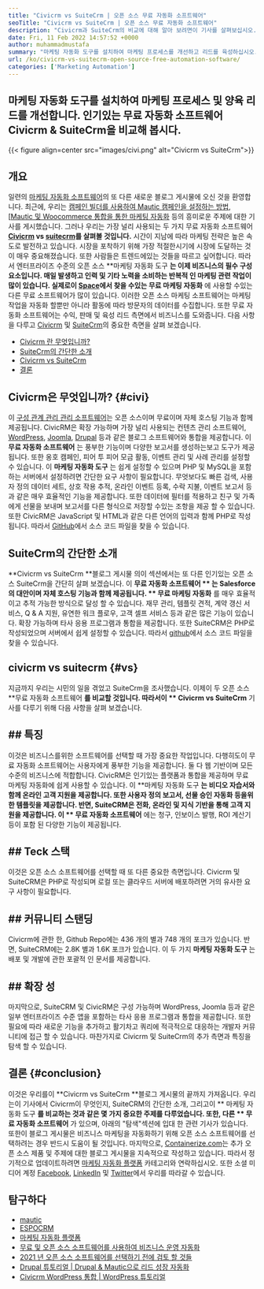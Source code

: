 ```yaml
---
title: "Civicrm vs SuiteCrm | 오픈 소스 무료 자동화 소프트웨어" 
seoTitle: "Civicrm vs SuiteCrm | 오픈 소스 무료 자동화 소프트웨어" 
description: "Civicrm과 SuiteCrm의 비교에 대해 알아 보려면이 기사를 살펴보십시오. 오픈 소스 마케팅 자동화 소프트웨어를 설치하여 경쟁 우위를 확보하십시오." 
date: Fri, 11 Feb 2022 14:57:52 +0000
author: muhammadmustafa
summary: "마케팅 자동화 도구를 설치하여 마케팅 프로세스를 개선하고 리드를 육성하십시오. 두 가지 인기있는 무료 자동화 소프트웨어 Civicrm & amp를 비교해 봅시다. SuiteCrm." 
url: /ko/civicrm-vs-suitecrm-open-source-free-automation-software/
categories: ['Marketing Automation']
---
```


## 마케팅 자동화 도구를 설치하여 마케팅 프로세스 및 양육 리드를 개선합니다. 인기있는 무료 자동화 소프트웨어 Civicrm & SuiteCrm을 비교해 봅시다.

{{< figure align=center src="images/civi.png" alt="Civicrm vs SuiteCrm">}}


## 개요
일련의 [마케팅 자동화 소프트웨어][1]의 또 다른 새로운 블로그 게시물에 오신 것을 환영합니다. 최근에, 우리는 [캠페인 빌더를 사용하여 Mautic 캠페인을 설정하는 방법][2], [[Mautic 및 Woocommerce 통합을 통한 마케팅 자동화][3] 등의 흥미로운 주제에 대한 기사를 게시했습니다. 그러나 우리는 가장 널리 사용되는 두 가지 무료 자동화 소프트웨어  **[Civicrm][4] vs [suitecrm][5]를 살펴볼 것입니다.**  시간이 지남에 따라 마케팅 전략은 높은 속도로 발전하고 있습니다. 시장을 포착하기 위해 가장 적절한시기에 시장에 도달하는 것이 매우 중요해졌습니다. 또한 사람들은 트렌드에있는 것들을 따르고 싶어합니다.
따라서 엔터프라이즈 수준의 오픈 소스 **마케팅 자동화 도구 **는 이제 비즈니스의 필수 구성 요소입니다. 매일 발생하고 인력 및 기타 노력을 소비하는 반복적 인 마케팅 관련 작업이 많이 있습니다. 실제로이 [Space][6]에서 찾을 수있는 무료 마케팅 자동화** 에 사용할 수있는 다른 무료 소프트웨어가 많이 있습니다. 이러한 오픈 소스 마케팅 소프트웨어는 마케팅 작업을 자동화 할뿐만 아니라 활동에 따라 방문자의 데이터를 수집합니다. 또한 무료 자동화 소프트웨어는 수익, 판매 및 육성 리드 측면에서 비즈니스를 도와줍니다. 다음 사항을 다루고 [Civicrm][4] 및 [SuiteCrm][5]의 중요한 측면을 살펴 보겠습니다.
  * [Civicrm 란 무엇입니까?][7]
  * [SuiteCrm의 간단한 소개][8]
  * [Civicrm vs SuiteCrm][9]
  * [결론][10]

## Civicrm은 무엇입니까?   {#civi}
이 [구성 관계 관리 관리 소프트웨어][4]는 오픈 소스이며 무료이며 자체 호스팅 기능과 함께 제공됩니다. CivicRM은 확장 가능하며 가장 널리 사용되는 컨텐츠 관리 소프트웨어, [WordPress][11], [Joomla][12], [Drupal][13] 등과 같은 블로그 소프트웨어와 통합을 제공합니다. 이  **무료 자동화 소프트웨어** 는 풍부한 기능이며 다양한 보고서를 생성하는보고 도구가 제공됩니다. 또한 옹호 캠페인, 피어 투 피어 모금 활동, 이벤트 관리 및 사례 관리를 설정할 수 있습니다.
이  **마케팅 자동화 도구** 는 쉽게 설정할 수 있으며 PHP 및 MySQL을 포함하는 서버에서 설정하려면 간단한 요구 사항이 필요합니다. 무엇보다도 빠른 검색, 사용자 정의 데이터 세트, 상호 작용 추적, 온라인 이벤트 등록, 수락 지불, 이벤트 보고서 등과 같은 매우 효율적인 기능을 제공합니다. 또한 데이터에 필터를 적용하고 친구 및 가족에게 선물을 보내며 보고서를 다른 형식으로 저장할 수있는 조항을 제공 할 수 있습니다. 또한 CivicRM은 JavaScript 및 HTML과 같은 다른 언어의 입력과 함께 PHP로 작성됩니다. 따라서 [GitHub][14]에서 소스 코드 파일을 찾을 수 있습니다.

## SuiteCrm의 간단한 소개
**Civicrm vs SuiteCrm **블로그 게시물 의이 섹션에서는 또 다른 인기있는 오픈 소스 SuiteCrm을 간단히 살펴 보겠습니다. 이  **무료 자동화 소프트웨어 ** 는 Salesforce의 대안이며 자체 호스팅 기능과 함께 제공됩니다. ** 무료 마케팅 자동화** 를 매우 효율적이고 추적 가능한 방식으로 달성 할 수 있습니다. 재무 관리, 템플릿 견적, 계약 갱신 서비스, Q & A 지원, 유연한 워크 플로우, 고객 셀프 서비스 등과 같은 많은 기능이 있습니다. 확장 가능하며 타사 응용 프로그램과 통합을 제공합니다. 또한 SuiteCRM은 PHP로 작성되었으며 서버에서 쉽게 설정할 수 있습니다. 따라서 [github][15]에서 소스 코드 파일을 찾을 수 있습니다.

## civicrm vs suitecrm   {#vs}
지금까지 우리는 시민의 일을 겪었고 SuiteCrm을 조사했습니다. 이제이 두 오픈 소스 **무료 자동화 소프트웨어 **를 비교할 것입니다. 따라서이 ** Civicrm vs SuiteCrm**  기사를 다루기 위해 다음 사항을 살펴 보겠습니다.

## ## 특징
이것은 비즈니스를위한 소프트웨어를 선택할 때 가장 중요한 작업입니다. 다행히도이 무료 자동화 소프트웨어는 사용자에게 풍부한 기능을 제공합니다. 둘 다 웹 기반이며 모든 수준의 비즈니스에 적합합니다. CivicRM은 인기있는 플랫폼과 통합을 제공하며 무료 마케팅 자동화에 쉽게 사용할 수 있습니다. 이 **마케팅 자동화 도구 **는 비디오 자습서와 함께 온라인 고객 지원을 제공합니다. 또한 사용자 정의 보고서, 선물 승인 자동화 등을위한 템플릿을 제공합니다. 반면, SuiteCRM은 전화, 온라인 및 지식 기반을 통해 고객 지원을 제공합니다. 이 ** 무료 자동화 소프트웨어** 에는 청구, 인보이스 발행, ROI 계산기 등이 포함 된 다양한 기능이 제공됩니다.

## ## Teck 스택
이것은 오픈 소스 소프트웨어를 선택할 때 또 다른 중요한 측면입니다. Civicrm 및 SuiteCRM은 PHP로 작성되며 로컬 또는 클라우드 서버에 배포하려면 거의 유사한 요구 사항이 필요합니다.

## ## 커뮤니티 스탠딩
Civicrm에 관한 한, Github Repo에는 436 개의 별과 748 개의 포크가 있습니다. 반면, SuiteCRM에는 2.8K 별과 1.6K 포크가 있습니다. 이 두 가지  **마케팅 자동화 도구** 는 배포 및 개발에 관한 포괄적 인 문서를 제공합니다.

## ## 확장 성
마지막으로, SuiteCRM 및 CivicRM은 구성 가능하며 WordPress, Joomla 등과 같은 일부 엔터프라이즈 수준 앱을 포함하는 타사 응용 프로그램과 통합을 제공합니다. 또한 필요에 따라 새로운 기능을 추가하고 활기차고 쿼리에 적극적으로 대응하는 개발자 커뮤니티에 접근 할 수 있습니다.
마찬가지로 Civicrm 및 SuiteCrm의 추가 측면과 특징을 탐색 할 수 있습니다.

## 결론   {#conclusion}
이것은 우리를이 **Civicrm vs SuiteCrm  **블로그 게시물의 끝까지 가져옵니다. 우리는이 기사에서 Civicrm이 무엇인지, SuiteCRM의 간단한 소개, 그리고이 **  마케팅 자동화 도구 **를 비교하는 것과 같은 몇 가지 중요한 주제를 다루었습니다. 또한, 다른 ** 무료 자동화 소프트웨어** 가 있으며, 아래의 "탐색"섹션에 입대 한 관련 기사가 있습니다. 또한이 블로그 게시물은 비즈니스 마케팅을 자동화하기 위해 오픈 소스 소프트웨어를 선택하려는 경우 반드시 도움이 될 것입니다.
마지막으로, [Containerize.com][16]는 추가 오픈 소스 제품 및 주제에 대한 블로그 게시물을 지속적으로 작성하고 있습니다. 따라서 정기적으로 업데이트하려면 [마케팅 자동화 플랫폼][6] 카테고리와 연락하십시오. 또한 소셜 미디어 계정 [Facebook][17], [LinkedIn][18] 및 [Twitter][19]에서 우리를 따라갈 수 있습니다.

## 탐구하다
  * [mautic][20]
  * [ESPOCRM][21]
  * [마케팅 자동화 플랫폼][6]
  * [무료 및 오픈 소스 소프트웨어를 사용하여 비즈니스 운영 자동화][22]
  * [2021 년 오픈 소스 소프트웨어를 선택하기 전에 검토 할 것들][23]
  * [Drupal 튜토리얼 | Drupal & Mautic으로 리드 성장 자동화][24]
  * [Civicrm WordPress 통합 | WordPress 튜토리얼][25]

  
[1]: https://blog.containerize.com/category/marketing-automation/
[2]: https://blog.containerize.com/marketing-automation/how-to-setup-marketing-campaigns-using-mautic-campaign-builder/
[3]: https://blog.containerize.com/blogging/marketing-automation-using-mautic-and-wordpress-woocommerce/
[4]: https://products.containerize.com/marketing-automation/civicrm/
[5]: https://products.containerize.com/marketing-automation/suitecrm/
[6]: https://products.containerize.com/marketing-automation/
[7]: #civi
[8]: #suite
[9]: #vs
[10]: #Conclusion
[11]: https://products.containerize.com/blogging/wordpress/
[12]: https://products.containerize.com/content-management/joomla/
[13]: https://products.containerize.com/content-management/drupal/
[14]: https://github.com/civicrm/civicrm-core
[15]: https://github.com/salesagility/SuiteCRM
[16]: https://www.containerize.com/
[17]: https://web.facebook.com/containerize
[18]: https://www.linkedin.com/company/containerize/
[19]: https://twitter.com/containerize_co
[20]: https://products.containerize.com/marketing-automation/mautic/
[21]: https://products.containerize.com/marketing-automation/espocrm/
[22]: https://blog.containerize.com/blogging/automate-business-operations-using-open-source-software/
[23]: https://blog.containerize.com/cmdb-software/things-to-review-before-opting-open-source-software-in-2021/
[24]: https://blog.containerize.com/content-management/drupal-tutorial-automate-lead-growth-with-drupal-mautic/
[25]: https://blog.containerize.com/blogging/civicrm-wordpress-integration-wordpress-tutorial/
